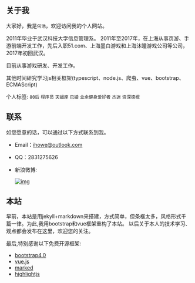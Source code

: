 
## 关于我

   大家好，我是`何浩`，欢迎访问我的个人网站。
   
   2011年毕业于武汉科技大学信息管理系。
   2011年至2017年，在上海从事页游、手游前端开发工作，先后入职51.com、上海墨白游戏和上海沐瞳游戏公司等公司，
   2017年初回武汉。

   目前从事游戏研发、开发工作。
   
   其他时间研究学习js相关框架(typescript、node.js、爬虫、vue、bootstrap、ECMAScript)

   个人标签: `80后` `程序员` `天蝎座` `已婚` `业余健身爱好者` `杰迷` `资深德棍`

## 联系
如您愿意的话，可以通过以下方式联系到我。

* Email：[ihowe@outlook.com](mailto:ihowe@outlook.com)
* QQ：2831275626
* 新浪微博:   

    [![img][weibo_img]][weibo_link]

[weibo_link]:https://weibo.com/haroel
[weibo_img]:http://service.t.sina.com.cn/widget/qmd/1829592821/c6fd2b80/1.png "新浪微博"

## 本站

早前，本站是用jekyll+markdown来搭建，方式简单，但条框太多，风格形式千篇一律。为此,我用bootstrap和vue框架重构了本站。
以后关于本人的技术学习、观点都会发布在这里，欢迎您的关注。

最后,特别感谢以下免费开源框架:
 
   - [bootstrap4.0](https://v4.bootcss.com)
   - [vue.js](https://cn.vuejs.org)
   - [marked](https://github.com/chjj/marked)
   - [highlightjs](https://highlightjs.org)